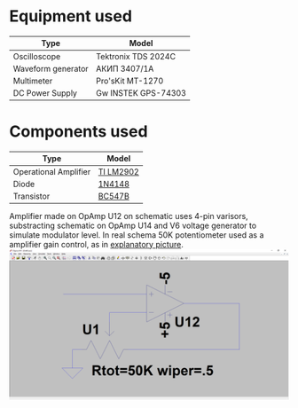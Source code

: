 # Equipment used

Type | Model
------------ | -------------
Oscilloscope | Tektronix TDS 2024C 
Waveform generator | АКИП 3407/1А 
Multimeter | Pro'sKit MT-1270 
DC Power Supply | Gw INSTEK GPS-74303 

# Components used

Type | Model
------------ | -------------
Operational Amplifier | [TI LM2902](http://www.ti.com/lit/ds/symlink/lm2902.pdf)
Diode | [1N4148](https://www.vishay.com/docs/81857/1n4148.pdf)
Transistor | [BC547B](https://www.farnell.com/datasheets/410427.pdf)

Amplifier made on OpAmp U12 on schematic uses 4-pin varisors, substracting schematic on OpAmp U14 and V6 voltage generator to simulate modulator level.
In real schema 50K potentiometer used as a amplifier gain control, as in [explanatory picture](pot_replacement.png).
![Dophamine potentiometer](pot_replacement.png)
